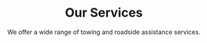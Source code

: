 ---
title: 'Our Services'
subtitle: 'We offer a wide range of towing and roadside assistance services.'
services:
  - title: 'Light Duty Towing'
    description: 'Reliable towing for cars, motorcycles, and small trucks.'
  - title: 'Roadside Assistance'
    description: 'Flat tire, dead battery, or out of gas? We can help.'
  - title: 'Jumpstarts'
    description: 'Quick and safe jumpstarts to get your car running again.'
  - title: 'Lockouts'
    description: 'Locked out of your car? We can get you back in.'
---